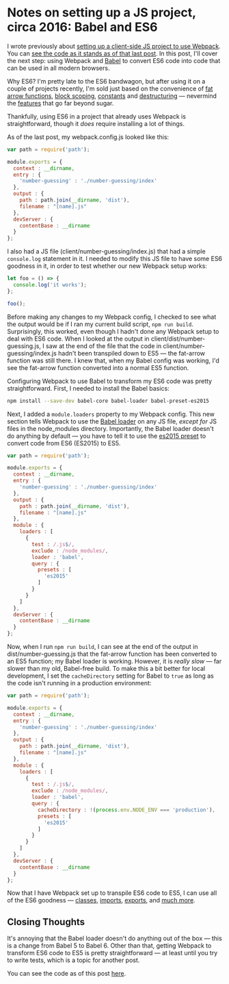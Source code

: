 # Notes on setting up a JS project, circa 2016: Babel and ES6

I wrote previously about [setting up a client-side JS project to use Webpack](http://rmurphey.com/blog/2016/01/19/notes-on-setting-up-js-project-2016-webpack). You can [see the code as it stands as of that last post](https://github.com/rmurphey/js-games/tree/503f10cbc144fa73b114a56eb8cf44ab68728758). In this post, I'll cover the next step: using Webpack and [Babel]() to convert ES6 code into code that can be used in all modern browsers.

Why ES6? I'm pretty late to the ES6 bandwagon, but after using it on a couple of projects recently, I'm sold just based on the convenience of [fat arrow functions](https://developer.mozilla.org/en-US/docs/Web/JavaScript/Reference/Functions/Arrow_functions), [block scoping](https://developer.mozilla.org/en-US/docs/Web/JavaScript/Reference/Statements/let), [constants](https://developer.mozilla.org/en-US/docs/Web/JavaScript/Reference/Statements/const) and [destructuring](https://developer.mozilla.org/en-US/docs/Web/JavaScript/Reference/Operators/Destructuring_assignment) — nevermind the [features](https://github.com/lukehoban/es6features) that go far beyond sugar.

Thankfully, using ES6 in a project that already uses Webpack is straightforward, though it *does* require installing a lot of things.

As of the last post, my webpack.config.js looked like this:

```js
var path = require('path');

module.exports = {
  context : __dirname,
  entry : {
    'number-guessing' : './number-guessing/index'
  },
  output : {
    path : path.join(__dirname, 'dist'),
    filename : "[name].js"
  },
  devServer : {
    contentBase : __dirname
  }
};
```

I also had a JS file (client/number-guessing/index.js) that had a simple `console.log` statement in it. I needed to modify this JS file to have some ES6 goodness in it, in order to test whether our new Webpack setup works:

```js
let foo = () => {
  console.log('it works');
};

foo();
```

Before making any changes to my Webpack config, I checked to see what the output would be if I ran my current build script, `npm run build`. Surprisingly, this worked, even though I hadn't done any Webpack setup to deal with ES6 code. When I looked at the output in client/dist/number-guessing.js, I saw at the end of the file that the code in client/number-guessing/index.js hadn't been transpiled down to ES5 — the fat-arrow function was still there. I knew that, when my Babel config was working, I'd see the fat-arrow function converted into a normal ES5 function.

Configuring Webpack to use Babel to transform my ES6 code was pretty straightforward. First, I needed to install the Babel basics:

```sh
npm install --save-dev babel-core babel-loader babel-preset-es2015
```

Next, I added a `module.loaders` property to my Webpack config. This new section tells Webpack to use the [Babel loader](https://github.com/babel/babel-loader) on any JS file, *except for* JS files in the node_modules directory. Importantly, the Babel loader doesn't do anything by default — you have to tell it to use the [es2015 preset](https://babeljs.io/docs/plugins/preset-es2015/) to convert code from ES6 (ES2015) to ES5.

```js
var path = require('path');

module.exports = {
  context : __dirname,
  entry : {
    'number-guessing' : './number-guessing/index'
  },
  output : {
    path : path.join(__dirname, 'dist'),
    filename : "[name].js"
  },
  module : {
    loaders : [
      {
        test : /.js$/,
        exclude : /node_modules/,
        loader : 'babel',
        query : {
          presets : [
            'es2015'
          ]
        }
      }
    ]
  },
  devServer : {
    contentBase : __dirname
  }
};
```

Now, when I run `npm run build`, I can see at the end of the output in dist/number-guessing.js that the fat-arrow function has been converted to an ES5 function; my Babel loader is working. However, it is *really slow* — far slower than my old, Babel-free build. To make this a bit better for local development, I set the `cacheDirectory` setting for Babel to `true` as long as the code isn't running in a production environment:

```js
var path = require('path');

module.exports = {
  context : __dirname,
  entry : {
    'number-guessing' : './number-guessing/index'
  },
  output : {
    path : path.join(__dirname, 'dist'),
    filename : "[name].js"
  },
  module : {
    loaders : [
      {
        test : /.js$/,
        exclude : /node_modules/,
        loader : 'babel',
        query : {
          cacheDirectory : !(process.env.NODE_ENV === 'production'),
          presets : [
            'es2015'
          ]
        }
      }
    ]
  },
  devServer : {
    contentBase : __dirname
  }
};
```

Now that I have Webpack set up to transpile ES6 code to ES5, I can use all of the ES6 goodness — [classes](https://developer.mozilla.org/en-US/docs/Web/JavaScript/Reference/Classes), [imports](https://developer.mozilla.org/en-US/docs/Web/JavaScript/Reference/Statements/import), [exports](https://developer.mozilla.org/en-US/docs/Web/JavaScript/Reference/Statements/export), and [much more](https://github.com/lukehoban/es6features).

## Closing Thoughts

It's annoying that the Babel loader doesn't do anything out of the box — this is a change from Babel 5 to Babel 6. Other than that, getting Webpack to transform ES6 code to ES5 is pretty straightforward — at least until you try to write tests, which is a topic for another post.

You can see the code as of this post [here](https://github.com/rmurphey/js-games/tree/6192eaff86d0d580c5000298f3a79e1ec83485ea).
